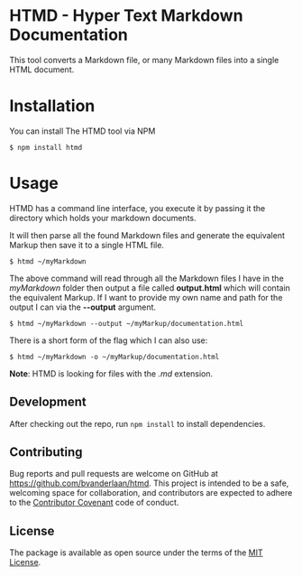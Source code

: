# HTMD - Hyper Text Markdown Documentation

This tool converts a Markdown file, or many Markdown files into a single HTML document.

# Installation

You can install The HTMD tool via NPM

    $ npm install htmd

# Usage

HTMD has a command line interface, you execute it by passing it the directory which holds your markdown documents.

It will then parse all the found Markdown files and generate the equivalent Markup then save it to a single HTML file.

    $ htmd ~/myMarkdown

The above command will read through all the Markdown files I have in the _myMarkdown_ folder then output a file called **output.html** which will contain the equivalent Markup.
If I want to provide my own name and path for the output I can via the **--output** argument.

    $ htmd ~/myMarkdown --output ~/myMarkup/documentation.html

There is a short form of the flag which I can also use:

    $ htmd ~/myMarkdown -o ~/myMarkup/documentation.html

**Note**: HTMD is looking for files with the *.md* extension.

## Development

After checking out the repo, run `npm install` to install dependencies.

## Contributing

Bug reports and pull requests are welcome on GitHub at https://github.com/bvanderlaan/htmd. This project is intended to be a safe, welcoming space for collaboration, and contributors are expected to adhere to the [Contributor Covenant](http://contributor-covenant.org) code of conduct.


## License

The package is available as open source under the terms of the [MIT License](http://opensource.org/licenses/MIT).

